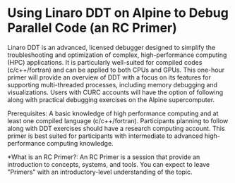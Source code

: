 # Using Linaro DDT on Alpine to Debug Parallel Code (an RC Primer)
 
Linaro DDT is an advanced, licensed debugger designed to simplify the troubleshooting and optimization of complex, high-performance computing (HPC) applications. It is particularly well-suited for compiled codes (c/c++/fortran) and can be applied to both CPUs and GPUs. This one-hour primer will provide an overview of DDT with a focus on its features for supporting multi-threaded processes, including memory debugging and visualizations. Users with CURC accounts will have the option of following along with practical debugging exercises on the Alpine supercomputer.
 
Prerequisites: A basic knowledge of high performance computing and at least one compiled language (c/c++/fortran). Participants planning to follow along with DDT exercises should have a research computing account. This primer is best suited for participants with intermediate to advanced high-performance computing knowledge.
 
*What is an RC Primer?: An RC Primer is a session that provide an introduction to concepts, systems, and tools. You can expect to leave "Primers" with an introductory-level understanding of the topic.
